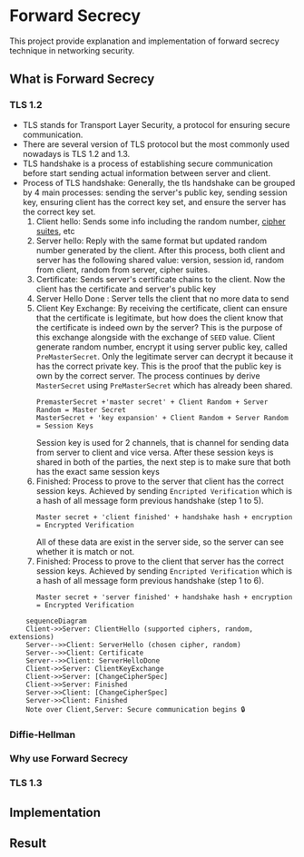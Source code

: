 # Forward Secrecy

This project provide explanation and implementation of forward secrecy technique in networking security.

## What is Forward Secrecy

### TLS 1.2
- TLS stands for Transport Layer Security, a protocol for ensuring secure communication.
- There are several version of TLS protocol but the most commonly used nowadays is TLS 1.2 and 1.3.
- TLS handshake is a process of establishing secure communication before start sending 
  actual information between server and client.
- Process of TLS handshake:
  Generally, the tls handshake can be grouped by 4 main processes: sending the server's public key,
  sending session key, ensuring client has the correct key set, and ensure the server has the
  correct key set.
  1. Client hello: 
     Sends some info including the random number, [cipher suites](../introduction.md#cipher-suite), etc
  2. Server hello:
     Reply with the same format but updated random number generated by the client.
     After this process, both client and server has the following shared value: version, session id,
     random from client, random from server, cipher suites.
  3. Certificate: 
     Sends server's certificate chains to the client. Now the client has the certificate and server's 
     public key
  4. Server Hello Done :
     Server tells the client that no more data to send
  5. Client Key Exchange:
     By receiving the certificate, client can ensure that the certificate is legitimate, but how does the 
     client know that the certificate is indeed own by the server? This is the purpose of this exchange
     alongside with the exchange of `SEED` value. Client generate random number, encrypt it using server
     public key, called `PreMasterSecret`. Only the legitimate server can decrypt it because it has
     the correct private key. This is the proof that the public key is own by the correct server.
     The process continues by derive `MasterSecret` using `PreMasterSecret` which has already been shared.
     ```
     PremasterSecret +'master secret' + Client Random + Server Random = Master Secret
     MasterSecret + 'key expansion' + Client Random + Server Random  = Session Keys
     ```
     Session key is used for 2 channels, that is channel for sending data from server to client and vice versa.
     After these session keys is shared in both of the parties, the next step is to make sure that both has
     the exact same session keys
  6. Finished:
     Process to prove to the server that client has the correct session keys. Achieved by sending
     `Encripted Verification` which is a hash of all message form previous handshake (step 1 to 5). 
     ```
     Master secret + 'client finished' + handshake hash + encryption = Encrypted Verification
     ```
     All of these data are exist in the server side, so the server can see whether it is match or not.
  7. Finished:
     Process to prove to the client that server has the correct session keys. Achieved by sending
     `Encripted Verification` which is a hash of all message form previous handshake (step 1 to 6). 
     ```
     Master secret + 'server finished' + handshake hash + encryption = Encrypted Verification
     ```

```mermaid 
    sequenceDiagram  
    Client->>Server: ClientHello (supported ciphers, random, extensions) 
    Server-->>Client: ServerHello (chosen cipher, random) 
    Server-->>Client: Certificate 
    Server-->>Client: ServerHelloDone 
    Client->>Server: ClientKeyExchange 
    Client->>Server: [ChangeCipherSpec] 
    Client->>Server: Finished 
    Server->>Client: [ChangeCipherSpec] 
    Server->>Client: Finished 
    Note over Client,Server: Secure communication begins 🔒
```

### Diffie-Hellman

### Why use Forward Secrecy

### TLS 1.3


## Implementation

## Result